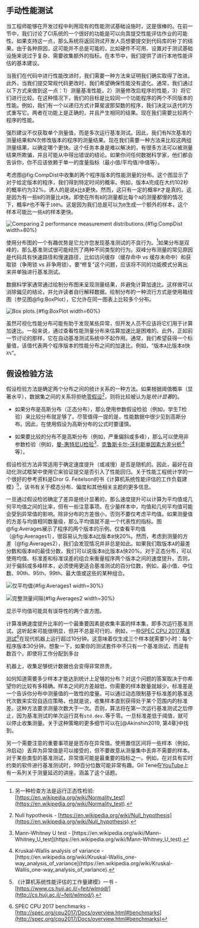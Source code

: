 

## 手动性能测试

当工程师能够在开发过程中利用现有的性能测试基础设施时，这是很棒的。在前一节中，我们讨论了CI系统的一个很好的功能是可以向其提交性能评估作业的可能性。如果支持这一点，那么系统将返回测试开发人员想要提交到代码库的补丁的结果。由于各种原因，这可能并不总是可能的，比如硬件不可用、设置对于测试基础设施来说过于复杂、需要收集额外的指标。在本节中，我们提供了进行本地性能评估的基本建议。

当我们在代码中进行性能改进时，我们需要一种方法来证明我们确实取得了改进。此外，当我们提交常规代码更改时，我们希望确保性能没有退化。通常，我们通过以下方式来做到这一点：1）测量基准性能，2）测量修改后程序的性能，3）将它们进行比较。在这种情况下，我们的目标是比较同一个功能程序的两个不同版本的性能。例如，我们有一个以递归方式计算斐波那契数的程序，我们决定以迭代的方式重写它。两者在功能上是正确的，并且产生相同的结果。现在我们需要比较两个程序的性能。

强烈建议不仅获取单个测量值，而是多次运行基准测试。因此，我们有N次基准的测量结果和N次修改版本的程序的测量结果。现在我们需要一种方法来比较这两组测量结果，以确定哪个更快。这个任务本身是难以解决的，有很多方法可以被测量结果所欺骗，并且可能从中得出错误的结论。如果你问任何数据科学家，他们都会告诉你，你不应该依赖于单一的度量指标（最小值/平均值/中值等）。

考虑图@fig:CompDist中收集的两个程序版本的性能测量的分布。这个图显示了对于给定版本的程序，我们得到特定时间的概率。例如，版本`A`完成在大约102秒的概率约为32%。诱人的是说`A`比`B`更快。然而，这只有一定的概率`P`才是真的。这是因为有一些`B`的测量比`A`快。即使在所有`B`的测量都比每个`A`的测量都慢的情况下，概率`P`也不等于`100%`。这是因为我们总是可以为`B`生成一个额外的样本，这个样本可能比一些`A`的样本更快。

![Comparing 2 performance measurement distributions.](../../img/measurements/CompDist2.png){#fig:CompDist width=80%}

使用分布图的一个有趣优势是它允许您发现基准测试的不良行为。[^3]如果分布是双峰的，那么基准测试很可能经历了两种不同类型的行为。双峰分布测量的常见原因是代码具有快速路径和慢速路径，比如访问缓存（缓存命中 vs 缓存未命中）和获取锁（争用锁 vs 非争用锁）。要“修复”这个问题，应该将不同的功能模式分离出来并单独进行基准测试。

数据科学家通常通过绘制分布图来呈现测量结果，并避免计算加速比。这样做可以消除偏见的结论，并允许读者自行解释数据。绘制分布的一种流行方式是使用箱线图（参见图@fig:BoxPlot），它允许在同一图表上比较多个分布。

![Box plots.](../../img/measurements/BoxPlot2.jpg){#fig:BoxPlot width=60%}

虽然可视化性能分布可能有助于发现某些异常，但开发人员不应该将它们用于计算加速比。一般来说，通过查看性能测量分布来估算加速比是困难的。此外，正如前一节讨论的那样，它在自动基准测试系统中不起作用。通常，我们希望获得一个标量值，该值代表两个程序版本的性能分布之间的加速比，例如，“版本`A`比版本`B`快`X%`”。



## 假设检验方法

假设检验方法是确定两个分布之间的统计关系的一种方法。如果根据阈值概率（显著水平），数据集之间的关系将拒绝[零假设](https://en.wikipedia.org/wiki/Null_hypothesis)[^6]，则将比较被认为是*统计显著*的。

- 如果分布是高斯分布（正态分布），那么使用参数假设检验（例如，学生T检验）来比较分布就足够了。尽管值得一提的是，性能数据中很少见到高斯分布。因此，在使用假设为高斯分布的公式时要谨慎。

- 如果要比较的分布不是高斯分布（例如，严重偏斜或多峰），那么可以使用非参数检验（例如，[曼-惠特尼U检验[^8]](https://en.wikipedia.org/wiki/Mann–Whitney_U_test)、[克鲁斯卡尔-沃利斯单因素方差分析[^9]](https://en.wikipedia.org/wiki/Kruskal–Wallis_one-way_analysis_of_variance)等）。

假设检验方法非常适用于确定速度提升（或减慢）是否是随机的。因此，最好在自动化测试框架中使用它来验证提交是否引入了性能回归。关于性能工程统计学的一个很好的参考资料是Dror G. Feitelson的书《计算机系统性能评估的工作负载建模》[^12]，该书有关于模态分布、偏度和其他相关主题的更多信息。

一旦通过假设检验确定了差异是统计显著的，那么速度提升可以计算为平均值或几何平均值之间的比率，但有一些注意事项。在少量样本中，均值和几何平均值可能会受到异常值的影响。除非分布的方差很小，否则不要仅考虑平均值。如果测量值的方差与均值相同数量级，那么平均值就不是一个代表性的指标。图@fig:Averages展示了程序的两个版本的示例。仅查看平均值（@fig:Averages1），很容易认为版本`A`比版本`B`快20%。然而，考虑到测量的方差（@fig:Averages2），我们会发现情况并非总是如此。如果我们取版本`A`的最差分数和版本`B`的最佳分数，我们可以说版本`B`比版本`A`快20%。对于正态分布，可以使用均值、标准差和标准误差的组合来衡量程序两个版本之间的速度提升。否则，对于偏斜或多峰样本，必须使用更适合基准测试的百分位数，例如，最小值、中位数、90th、95th、99th、最大值或这些的某种组合。

![仅平均值](../../img/measurements/Averages1.png){#fig:Averages1 width=30%}

![完整测量间隔](../../img/measurements/Averages2.png){#fig:Averages2 width=30%}

<div id="fig:Averages">
  显示平均值可能具有误导性的两个直方图。
</div>


计算准确速度提升比率的一个最重要因素是收集丰富的样本集，即多次运行基准测试。这听起来可能很明显，但并不总是可行的。例如，一些[SPEC CPU 2017基准测试](http://spec.org/cpu2017/Docs/overview.html#benchmarks)[^1]在现代机器上运行超过10分钟。这意味着仅生成三个样本就需要1小时：每个程序版本30分钟。想象一下，如果你的测试套件中不只有一个基准测试，而是有数百个。即使将工作分配到多台

机器上，收集足够统计数据也会变得非常昂贵。

如何知道需要多少样本才能达到统计上足够的分布？对这个问题的答案取决于你希望你的比较有多精确。样本之间的方差越低，你需要的样本数量就越少。标准差是一个告诉你分布中测量值的一致性的度量。可以通过动态限制基于标准差的基准迭代次数来实现自适应策略，也就是说，收集样本直到获得处于某个范围内的标准差。这种方法要求测量次数大于一次。否则，算法将在第一次运行基准测试之后停止，因为基准测试的单次运行具有`std.dev.`等于零。一旦标准差低于阈值，就可以停止收集测量。关于这种策略的更多细节可以在[@Akinshin2019, 第4章]中找到。

另一个需要注意的重要事项是是否存在异常值。使用置信区间将一些样本（例如，冷启动）丢弃为异常值是可以接受的，但不要故意从测量集中丢弃不需要的样本。对于某些类型的基准测试，异常值可能是最重要的指标之一。例如，在对具有实时约束的软件进行基准测试时，99百分位数可能非常有趣。Gil Tene在[YouTube](https://www.youtube.com/watch?v=lJ8ydIuPFeU)上有一系列关于测量延迟的讲座，涵盖了这个话题。

[^1]: SPEC CPU 2017 benchmarks - [http://spec.org/cpu2017/Docs/overview.html#benchmarks](http://spec.org/cpu2017/Docs/overview.html#benchmarks)
[^3]: 另一种检查方法是运行正态性检验: [https://en.wikipedia.org/wiki/Normality_test](https://en.wikipedia.org/wiki/Normality_test).
[^6]: Null hypothesis - [https://en.wikipedia.org/wiki/Null_hypothesis](https://en.wikipedia.org/wiki/Null_hypothesis).
[^8]: Mann-Whitney U test - [https://en.wikipedia.org/wiki/Mann-Whitney_U_test](https://en.wikipedia.org/wiki/Mann-Whitney_U_test).
[^9]: Kruskal-Wallis analysis of variance - [https://en.wikipedia.org/wiki/Kruskal-Wallis_one-way_analysis_of_variance](https://en.wikipedia.org/wiki/Kruskal-Wallis_one-way_analysis_of_variance).
[^12]: 《计算机系统性能评估的工作量建模》一书 - [https://www.cs.huji.ac.il/~feit/wlmod/](http://cs.huji.ac.il/~feit/wlmod/).

